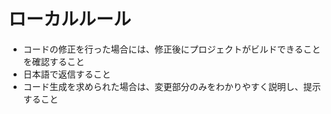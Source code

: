 # ローカルルール
- コードの修正を行った場合には、修正後にプロジェクトがビルドできることを確認すること
- 日本語で返信すること
- コード生成を求められた場合は、変更部分のみをわかりやすく説明し、提示すること